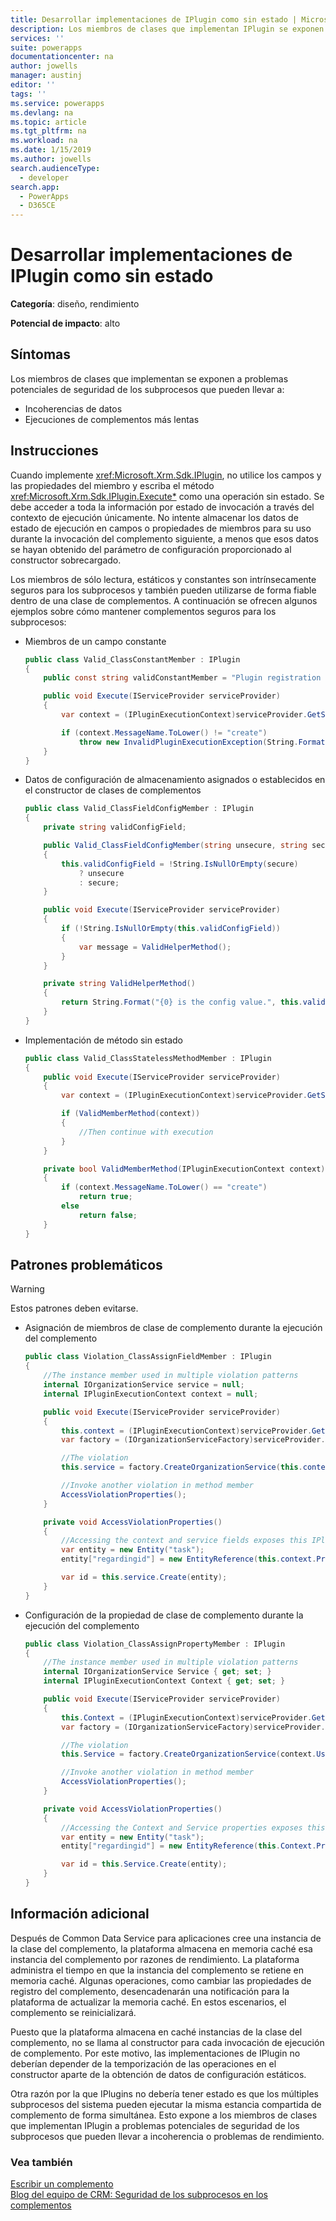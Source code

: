 ```yaml
---
title: Desarrollar implementaciones de IPlugin como sin estado | MicrosoftDocs
description: Los miembros de clases que implementan IPlugin se exponen a problemas potenciales de seguridad de los subprocesos que pueden llevar a incoherencia o problemas de rendimiento.
services: ''
suite: powerapps
documentationcenter: na
author: jowells
manager: austinj
editor: ''
tags: ''
ms.service: powerapps
ms.devlang: na
ms.topic: article
ms.tgt_pltfrm: na
ms.workload: na
ms.date: 1/15/2019
ms.author: jowells
search.audienceType:
  - developer
search.app:
  - PowerApps
  - D365CE
---
```

# <a name="develop-iplugin-implementations-as-stateless"></a>Desarrollar implementaciones de IPlugin como sin estado

**Categoría**: diseño, rendimiento

**Potencial de impacto**: alto

<a name='symptoms'></a>

## <a name="symptoms"></a>Síntomas

Los miembros de clases que implementan <xref href="Microsoft.Xrm.Sdk.IPlugin?text=IPlugin interface" /> se exponen a problemas potenciales de seguridad de los subprocesos que pueden llevar a:

- Incoherencias de datos
- Ejecuciones de complementos más lentas

<a name='guidance'></a>

## <a name="guidance"></a>Instrucciones

Cuando implemente <xref:Microsoft.Xrm.Sdk.IPlugin>, no utilice los campos y las propiedades del miembro y escriba el método <xref:Microsoft.Xrm.Sdk.IPlugin.Execute*> como una operación sin estado.  Se debe acceder a toda la información por estado de invocación a través del contexto de ejecución únicamente.  No intente almacenar los datos de estado de ejecución en campos o propiedades de miembros para su uso durante la invocación del complemento siguiente, a menos que esos datos se hayan obtenido del parámetro de configuración proporcionado al constructor sobrecargado.

Los miembros de sólo lectura, estáticos y constantes son intrínsecamente seguros para los subprocesos y también pueden utilizarse de forma fiable dentro de una clase de complementos. A continuación se ofrecen algunos ejemplos sobre cómo mantener complementos seguros para los subprocesos:

- Miembros de un campo constante

    ```csharp
    public class Valid_ClassConstantMember : IPlugin
    {
        public const string validConstantMember = "Plugin registration not valid for {0} message.";

        public void Execute(IServiceProvider serviceProvider)
        {
            var context = (IPluginExecutionContext)serviceProvider.GetService(typeof(IPluginExecutionContext));

            if (context.MessageName.ToLower() != "create")
                throw new InvalidPluginExecutionException(String.Format(Valid_ClassConstantMember.validConstantMember, context.MessageName));
        }
    }
    ```

- Datos de configuración de almacenamiento asignados o establecidos en el constructor de clases de complementos
    ```csharp
    public class Valid_ClassFieldConfigMember : IPlugin
    {
        private string validConfigField;

        public Valid_ClassFieldConfigMember(string unsecure, string secure)
        {
            this.validConfigField = !String.IsNullOrEmpty(secure)
                ? unsecure
                : secure;
        }

        public void Execute(IServiceProvider serviceProvider)
        {
            if (!String.IsNullOrEmpty(this.validConfigField))
            {
                var message = ValidHelperMethod();
            }
        }

        private string ValidHelperMethod()
        {
            return String.Format("{0} is the config value.", this.validConfigField);
        }
    }
    ```

- Implementación de método sin estado

    ```csharp
    public class Valid_ClassStatelessMethodMember : IPlugin
    {
        public void Execute(IServiceProvider serviceProvider)
        {
            var context = (IPluginExecutionContext)serviceProvider.GetService(typeof(IPluginExecutionContext));
    
            if (ValidMemberMethod(context))
            {
                //Then continue with execution
            }
        }
    
        private bool ValidMemberMethod(IPluginExecutionContext context)
        {
            if (context.MessageName.ToLower() == "create")
                return true;
            else
                return false;
        }
    }
    ```

<a name='problem'></a>

## <a name="problematic-patterns"></a>Patrones problemáticos

> [!WARNING]
> Estos patrones deben evitarse.

- Asignación de miembros de clase de complemento durante la ejecución del complemento
 
    ```csharp
    public class Violation_ClassAssignFieldMember : IPlugin
    {
        //The instance member used in multiple violation patterns
        internal IOrganizationService service = null;
        internal IPluginExecutionContext context = null;
    
        public void Execute(IServiceProvider serviceProvider)
        {
            this.context = (IPluginExecutionContext)serviceProvider.GetService(typeof(IPluginExecutionContext));
            var factory = (IOrganizationServiceFactory)serviceProvider.GetService(typeof(IOrganizationServiceFactory));
    
            //The violation
            this.service = factory.CreateOrganizationService(this.context.UserId);
    
            //Invoke another violation in method member
            AccessViolationProperties();
        }
    
        private void AccessViolationProperties()
        {
            //Accessing the context and service fields exposes this IPlugin implementation to thread-safety issues
            var entity = new Entity("task");
            entity["regardingid"] = new EntityReference(this.context.PrimaryEntityName, this.context.PrimaryEntityId);
    
            var id = this.service.Create(entity);
        }
    }
    ```

- Configuración de la propiedad de clase de complemento durante la ejecución del complemento

    ```csharp
    public class Violation_ClassAssignPropertyMember : IPlugin
    {
        //The instance member used in multiple violation patterns
        internal IOrganizationService Service { get; set; }
        internal IPluginExecutionContext Context { get; set; }
    
        public void Execute(IServiceProvider serviceProvider)
        {
            this.Context = (IPluginExecutionContext)serviceProvider.GetService(typeof(IPluginExecutionContext));
            var factory = (IOrganizationServiceFactory)serviceProvider.GetService(typeof(IOrganizationServiceFactory));
    
            //The violation
            this.Service = factory.CreateOrganizationService(context.UserId);
    
            //Invoke another violation in method member
            AccessViolationProperties();
        }
    
        private void AccessViolationProperties()
        {
            //Accessing the Context and Service properties exposes this IPlugin implementation to thread-safety issues
            var entity = new Entity("task");
            entity["regardingid"] = new EntityReference(this.Context.PrimaryEntityName, this.Context.PrimaryEntityId);
    
            var id = this.Service.Create(entity);
        }
    }
    ```

<a name='additional'></a>

## <a name="additional-information"></a>Información adicional

Después de Common Data Service para aplicaciones cree una instancia de la clase del complemento, la plataforma almacena en memoria caché esa instancia del complemento por razones de rendimiento. La plataforma administra el tiempo en que la instancia del complemento se retiene en memoria caché.  Algunas operaciones, como cambiar las propiedades de registro del complemento, desencadenarán una notificación para la plataforma de actualizar la memoria caché.  En estos escenarios, el complemento se reinicializará.

Puesto que la plataforma almacena en caché instancias de la clase del complemento, no se llama al constructor para cada invocación de ejecución de complemento.  Por este motivo, las implementaciones de IPlugin no deberían depender de la temporización de las operaciones en el constructor aparte de la obtención de datos de configuración estáticos. 

Otra razón por la que IPlugins no debería tener estado es que los múltiples subprocesos del sistema pueden ejecutar la misma estancia compartida de complemento de forma simultánea.  Esto expone a los miembros de clases que implementan IPlugin a problemas potenciales de seguridad de los subprocesos que pueden llevar a incoherencia o problemas de rendimiento.

<a name='seealso'></a>

### <a name="see-also"></a>Vea también

[Escribir un complemento](../../write-plug-in.md)<br />
[Blog del equipo de CRM: Seguridad de los subprocesos en los complementos](http://blogs.msdn.com/b/crm/archive/2008/11/18/member-static-variable-and-thread-safety-in-plug-in-for-crm-4-0.aspx)<br />